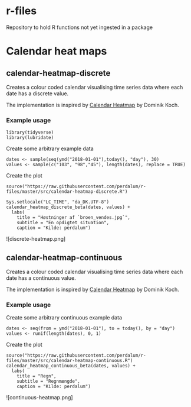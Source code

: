 # r-files
Repository to hold R functions not yet ingested in a package

# Calendar heat maps

## calendar-heatmap-discrete

Creates a colour coded calendar visualising time series data where each date 
has a discrete value.

The implementation is inspired by [Calendar Heatmap](https://dominikkoch.github.io/Calendar-Heatmap/) by Dominik Koch.

### Example usage

```{r}
library(tidyverse)
library(lubridate)
```

Create some arbitrary example data

```{r}
dates <- sample(seq(ymd("2018-01-01"),today(), "day"), 30)
values <- sample(c("103", "98","45"), length(dates), replace = TRUE)
```

Create the plot

```{r}
source("https://raw.githubusercontent.com/perdalum/r-files/master/src/calendar-heatmap-discrete.R")

Sys.setlocale("LC_TIME", "da_DK.UTF-8")
calendar_heatmap_discrete_beta(dates, values) +
  labs(
    title = "Høstninger af `broen_vendes.jpg`",
    subtitle = "En opdigtet situation",
    caption = "Kilde: perdalum")
```
![discrete-heatmap.png]

## calendar-heatmap-continuous

Creates a colour coded calendar visualising time series data where each date 
has a continuous value.

The implementation is inspired by [Calendar Heatmap](https://dominikkoch.github.io/Calendar-Heatmap/) by Dominik Koch.

### Example usage

Create some arbitrary continuous example data

```{r}
dates <- seq(from = ymd("2018-01-01"), to = today(), by = "day")
values <- runif(length(dates), 0, 1)
```

Create the plot

```{r}
source("https://raw.githubusercontent.com/perdalum/r-files/master/src/calendar-heatmap-continuous.R")
calendar_heatmap_continuous_beta(dates, values) +
  labs(
    title = "Regn", 
    subtitle = "Regnmængde",
    caption = "Kilde: perdalum")
```
![continuous-heatmap.png]